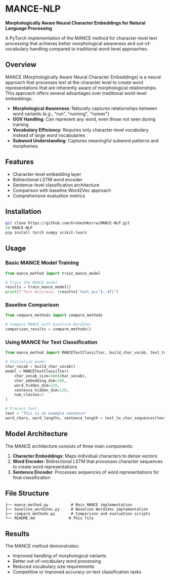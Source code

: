 # MANCE-NLP

**Morphologically Aware Neural Character Embeddings for Natural Language Processing**

A PyTorch implementation of the MANCE method for character-level text processing that achieves better morphological awareness and out-of-vocabulary handling compared to traditional word-level approaches.

## Overview

MANCE (Morphologically Aware Neural Character Embeddings) is a neural approach that processes text at the character level to create word representations that are inherently aware of morphological relationships. This approach offers several advantages over traditional word-level embeddings:

- **Morphological Awareness**: Naturally captures relationships between word variants (e.g., "run", "running", "runner")
- **OOV Handling**: Can represent any word, even those not seen during training
- **Vocabulary Efficiency**: Requires only character-level vocabulary instead of large word vocabularies
- **Subword Understanding**: Captures meaningful subword patterns and morphemes

## Features

- Character-level embedding layer
- Bidirectional LSTM word encoder
- Sentence-level classification architecture
- Comparison with baseline Word2Vec approach
- Comprehensive evaluation metrics

## Installation

```bash
git clone https://github.com/GruheshKurra/MANCE-NLP.git
cd MANCE-NLP
pip install torch numpy scikit-learn
```

## Usage

### Basic MANCE Model Training

```python
from mance_method import train_mance_model

# Train the MANCE model
results = train_mance_model()
print(f"Test Accuracy: {results['test_acc']:.4f}")
```

### Baseline Comparison

```python
from compare_methods import compare_methods

# Compare MANCE with baseline Word2Vec
comparison_results = compare_methods()
```

### Using MANCE for Text Classification

```python
from mance_method import MANCETextClassifier, build_char_vocab, text_to_char_sequences

# Initialize model
char_vocab = build_char_vocab()
model = MANCETextClassifier(
    char_vocab_size=len(char_vocab),
    char_embedding_dim=100,
    word_hidden_dim=128,
    sentence_hidden_dim=128,
    num_classes=2
)

# Process text
text = "This is an example sentence"
word_chars, word_lengths, sentence_length = text_to_char_sequences(text, char_vocab)
```

## Model Architecture

The MANCE architecture consists of three main components:

1. **Character Embeddings**: Maps individual characters to dense vectors
2. **Word Encoder**: Bidirectional LSTM that processes character sequences to create word representations
3. **Sentence Encoder**: Processes sequences of word representations for final classification

## File Structure

```
├── mance_method.py          # Main MANCE implementation
├── baseline_word2vec.py     # Baseline Word2Vec implementation
├── compare_methods.py       # Comparison and evaluation scripts
└── README.md               # This file
```

## Results

The MANCE method demonstrates:

- Improved handling of morphological variants
- Better out-of-vocabulary word processing
- Reduced vocabulary size requirements
- Competitive or improved accuracy on text classification tasks
